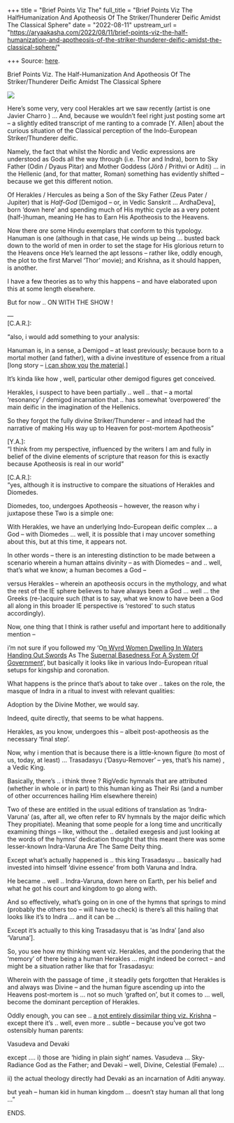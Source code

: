 +++
title = "Brief Points Viz The"
full_title = "Brief Points Viz The HalfHumanization And Apotheosis Of The Striker/Thunderer Deific Amidst The Classical Sphere"
date = "2022-08-11"
upstream_url = "https://aryaakasha.com/2022/08/11/brief-points-viz-the-half-humanization-and-apotheosis-of-the-striker-thunderer-deific-amidst-the-classical-sphere/"

+++
Source: [here](https://aryaakasha.com/2022/08/11/brief-points-viz-the-half-humanization-and-apotheosis-of-the-striker-thunderer-deific-amidst-the-classical-sphere/).

Brief Points Viz. The Half-Humanization And Apotheosis Of The Striker/Thunderer Deific Amidst The Classical Sphere

![](https://aryaakasha.files.wordpress.com/2022/08/javier-charro-hercules-30-peq.jpg?w=685)

Here’s some very, very cool Herakles art we saw recently (artist is one Javier Charro ) … And, because we wouldn’t feel right just posting some art – a slightly edited transcript of me ranting to a comrade \[Y. Allen\] about the curious situation of the Classical perception of the Indo-European Striker/Thunderer deific.

Namely, the fact that whilst the Nordic and Vedic expressions are understood as Gods all the way through (i.e. Thor and Indra), born to Sky Father (Odin / Dyaus Pitar) and Mother Goddess (Jörð / Prithvi or Aditi) … in the Hellenic (and, for that matter, Roman) something has evidently shifted – because we get this different notion.

Of Herakles / Hercules as being a Son of the Sky Father (Zeus Pater / Jupiter) that is *Half-God* \[Demigod – or, in Vedic Sanskrit … ArdhaDeva\], born ‘down here’ and spending much of His mythic cycle as a very potent (half-)human, meaning He has to Earn His Apotheosis to the Heavens.

Now there *are* some Hindu exemplars that conform to this typology. Hanuman is one (although in that case, He winds up being … busted back down to the world of men in order to set the stage for His glorious return to the Heavens once He’s learned the apt lessons – rather like, oddly enough, the plot to the first Marvel ‘Thor’ movie); and Krishna, as it should happen, is another.

I have a few theories as to why this happens – and have elaborated upon this at some length elsewhere.

But for now .. ON WITH THE SHOW !

—  
\[C.A.R.\]:

“also, i would add something to your analysis:

Hanuman is, in a sense, a Demigod – at least previously; because born to a mortal mother (and father), with a divine investiture of essence from a ritual \[long story – [i can show you](https://aryaakasha.com/2021/01/06/the-apple-of-odin-to-rerir-the-fire-seed-of-agni-the-egg-of-nemesis-the-paternity-of-alexander-and-the-asvamedha-of-dasharatha-on-the-equine-investiture-of-the-divine-essence-in-a-kings-heir-t/) [the material](https://aryaakasha.com/2021/01/24/perseus-krishna-karna-three-perspectives-upon-the-origin-myth-of-the-indo-european-striker-thunderer/).\]

It’s kinda like how , well, particular other demigod figures get conceived.

Herakles, i suspect to have been partially .. well .. that – a mortal ‘resonancy’ / demigod incarnation that .. has somewhat ‘overpowered’ the main deific in the imagination of the Hellenics.

So they forgot the fully divine Striker/Thunderer – and intead had the narrative of making His way up to Heaven for post-mortem Apotheosis”

\[Y.A.\]:  
“I think from my perspective, influenced by the writers I am and fully in belief of the divine elements of scripture that reason for this is exactly because Apotheosis is real in our world”

\[C.A.R.\]:  
“yes, although it is instructive to compare the situations of Herakles and Diomedes.

Diomedes, too, undergoes Apotheosis – however, the reason why i juxtapose these Two is a simple one:

With Herakles, we have an underlying Indo-European deific complex … a God – with Diomedes … well, it is possible that i may uncover something about this, but at this time, it appears not.

In other words – there is an interesting distinction to be made between a scenario wherein a human attains divinity – as with Diomedes – and .. well, that’s what we know; a human becomes a God –

versus Herakles – wherein an apotheosis occurs in the mythology, and what the rest of the IE sphere believes to have always been a God … well … the Greeks (re-)acquire such (that is to say, what we know to have been a God all along in this broader IE perspective is ‘restored’ to such status accordingly).

Now, one thing that I think is rather useful and important here to additionally mention –

i’m not sure if you followed my ‘O[n Wyrd Women Dwelling In Waters Handing Out Swords](https://aryaakasha.com/2022/05/31/on-wyrd-women-dwelling-in-waters-handing-out-swords-as-the-supernal-basedness-for-a-system-of-government-part-1/) As The [Supernal Basedness For A System Of Government](https://aryaakasha.com/2022/06/08/on-wyrd-women-dwelling-in-waters-handing-out-swords-as-the-supernal-basedness-for-a-system-of-government-part-2-the-coronation-of-the-demigod-king-hercules-indra-varuna-and-those-render/)‘, but basically it looks like in various Indo-European ritual setups for kingship and coronation.

What happens is the prince that’s about to take over .. takes on the role, the masque of Indra in a ritual to invest with relevant qualities:

Adoption by the Divine Mother, we would say.

Indeed, quite directly, that seems to be what happens.

Herakles, as you know, undergoes this – albeit post-apotheosis as the necessary ‘final step’.

Now, why i mention that is because there is a little-known figure (to most of us, today, at least) … Trasadasyu (‘Dasyu-Remover’ – yes, that’s his name) , a Vedic King.

Basically, there’s .. i think three ? RigVedic hymnals that are attributed (whether in whole or in part) to this human king as Their Rsi (and a number of other occurrences hailing Him elsewhere therein)

Two of these are entitled in the usual editions of translation as ‘Indra-Varuna’ (as, after all, we often refer to RV hymnals by the major deific which They propitiate). Meaning that some people for a long time and uncritically examining things – like, without the .. detailed exegesis and just looking at the words of the hymns’ dedication thought that this meant there was some lesser-known Indra-Varuna Are The Same Deity thing.

Except what’s actually happened is .. this king Trasadasyu … basically had invested into himself ‘divine essence’ from both Varuna and Indra.

He became .. well .. Indra-Varuna, down here on Earth, per his belief and what he got his court and kingdom to go along with.

And so effectively, what’s going on in one of the hymns that springs to mind (probably the others too – will have to check) is there’s all this hailing that looks like it’s to Indra … and it can be …

Except it’s actually to this king Trasadasyu that is ‘as Indra’ \[and also ‘Varuna’\].

So, you see how my thinking went viz. Herakles, and the pondering that the ‘memory’ of there being a human Herakles … might indeed be correct – and might be a situation rather like that for Trasadasyu:

Wherein with the passage of time , it steadily gets forgotten that Herakles is and always was Divine – and the human figure ascending up into the Heavens post-mortem is … not so much ‘grafted on’, but it comes to … well, become the dominant perception of Herakles.

Oddly enough, you can see .. [a not entirely dissimilar thing viz. Krishna](https://aryaakasha.com/2021/06/05/on-the-birth-of-indra-and-its-direct-parallel-in-the-circumstance-of-danae-and-perseus-devaki-and-krishna-pritha-and-karna-etc/) – except there it’s .. well, even more .. subtle – because you’ve got two ostensibly human parents:

Vasudeva and Devaki

except …. i) those are ‘hiding in plain sight’ names. Vasudeva … Sky-Radiance God as the Father; and Devaki – well, Divine, Celestial (Female) …

ii\) the actual theology directly had Devaki as an incarnation of Aditi anyway.

but yeah – human kid in human kingdom … doesn’t stay human all that long …”

ENDS.
